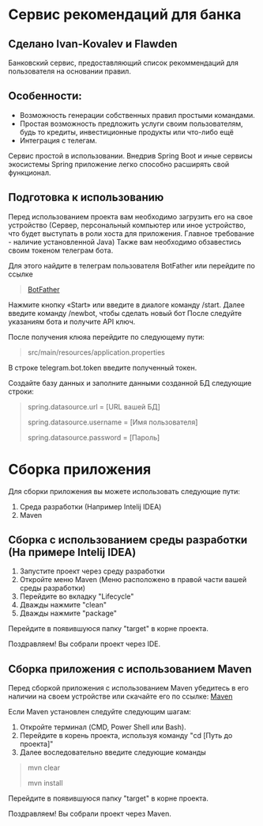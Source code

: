 # Сервис рекомендаций для банка
## Сделано Ivan-Kovalev и Flawden

Банковский сервис, предоставляющий список рекоммендаций для пользователя на основании правил.

## Особенности: 

- Возможность генерации собственных правил простыми командами.  
- Простая возможность предложить услуги своим пользователям, будь то кредиты, инвестиционные продукты или что-либо ещё
- Интеграция с телегам. 

Сервис простой в использовании. Внедрив Spring Boot и иные сервисы экосистемы Spring приложение легко способно расширять свой функционал. 

## Подготовка к использованию 

Перед использованием проекта вам необходимо загрузить его на свое устройство (Сервер, персональный компьютер или иное устройство, что будет выступать в роли хоста для приложения. Главное требование - наличие установленной Java)
Также вам необходимо обзавестись своим токеном телеграм бота. 

Для этого найдите в телеграм пользователя BotFather или перейдите по ссылке
> [BotFather](https://telegram.me/BotFather)

Нажмите кнопку «Start» или введите в диалоге команду /start. 
Далее введите команду /newbot, чтобы сделать новый бот
После следуйте указаниям бота и получите API ключ. 

После получения клюяа перейдите по следующему пути:
> src/main/resources/application.properties

В строке telegram.bot.token введите полученный токен. 

Создайте базу данных и заполните данными созданной БД следующие строки:

> spring.datasource.url = [URL вашей БД] 
> 
> spring.datasource.username = [Имя пользователя]
> 
> spring.datasource.password = [Пароль]

# Сборка приложения

Для сборки приложения вы можете использовать следующие пути:

1) Среда разработки (Например Intelij IDEA)
2) Maven

## Сборка с использованием среды разработки (На примере Intelij IDEA)

1) Запустите проект через среду разработки
2) Откройте меню Maven (Меню расположено в правой части вашей среды разработки)
3) Перейдите во вкладку "Lifecycle"
4) Дважды нажмите "clean"
5) Дважды нажмите "package"

Перейдите в появившуюся папку "target" в корне проекта.

Поздравляем! Вы собрали проект через IDE. 

## Сборка приложения с использованием Maven

Перед сборкой приложения с использованием Maven убедитесь в его наличии на своем устройстве или скачайте его по ссылке: [Maven](https://maven.apache.org/)

Если Maven установлен следуйте следующим шагам:

1) Откройте терминал (CMD, Power Shell или Bash).
2) Перейдите в корень проекта, используя команду "cd [Путь до проекта]" 
3) Далее воследовательно введите следующие команды
> mvn clear
> 
> mvn install

Перейдите в появившуюся папку "target" в корне проекта.

Поздравляем! Вы собрали проект через Maven. 
